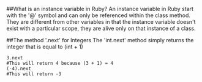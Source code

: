 ##What is an instance variable in Ruby?
An instance variable in Ruby start with the '@' symbol and can only be referenced within the class method. They are different from other variables in that the instance variable doesn't exist with a particular scope, they are alive only on that instance of a class.

##The method '.next' for Integers
The 'int.next' method simply returns the integer that is equal to (int + 1)
```
3.next
#This will return 4 because (3 + 1) = 4
(-4).next 
#This will return -3
```
